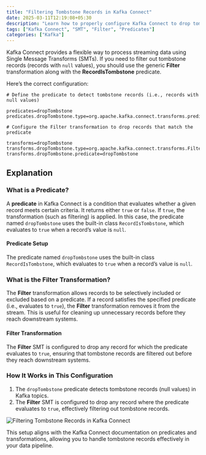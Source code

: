 ```yaml
---
title: "Filtering Tombstone Records in Kafka Connect"
date: 2025-03-11T12:19:08+05:30
description: "Learn how to properly configure Kafka Connect to drop tombstone records using the Filter transformation and predicates."
tags: ["Kafka Connect", "SMT", "Filter", "Predicates"]
categories: ["Kafka"]
---
```


Kafka Connect provides a flexible way to process streaming data using Single Message Transforms (SMTs). If you need to filter out tombstone records (records with `null` values), you should use the generic **Filter** transformation along with the **RecordIsTombstone** predicate.

Here’s the correct configuration:

```properties
# Define the predicate to detect tombstone records (i.e., records with null values)

predicates=dropTombstone
predicates.dropTombstone.type=org.apache.kafka.connect.transforms.predicates.RecordIsTombstone

# Configure the Filter transformation to drop records that match the predicate

transforms=dropTombstone
transforms.dropTombstone.type=org.apache.kafka.connect.transforms.Filter
transforms.dropTombstone.predicate=dropTombstone
```

## Explanation

### What is a Predicate?
A **predicate** in Kafka Connect is a condition that evaluates whether a given record meets certain criteria. It returns either `true` or `false`. If `true`, the transformation (such as filtering) is applied. In this case, the predicate named `dropTombstone` uses the built-in class `RecordIsTombstone`, which evaluates to `true` when a record’s value is `null`.

#### Predicate Setup
The predicate named `dropTombstone` uses the built-in class `RecordIsTombstone`, which evaluates to `true` when a record’s value is `null`.

### What is the Filter Transformation?
The **Filter** transformation allows records to be selectively included or excluded based on a predicate. If a record satisfies the specified predicate (i.e., evaluates to `true`), the **Filter** transformation removes it from the stream. This is useful for cleaning up unnecessary records before they reach downstream systems.

#### Filter Transformation
The **Filter** SMT is configured to drop any record for which the predicate evaluates to `true`, ensuring that tombstone records are filtered out before they reach downstream systems.

### How It Works in This Configuration
1. The `dropTombstone` predicate detects tombstone records (null values) in Kafka topics.
2. The **Filter** SMT is configured to drop any record where the predicate evaluates to `true`, effectively filtering out tombstone records.

![Filtering Tombstone Records in Kafka Connect](/images/tombstone-smt.png "Filtering Tombstone Records in Kafka Connect")

This setup aligns with the Kafka Connect documentation on predicates and transformations, allowing you to handle tombstone records effectively in your data pipeline.

